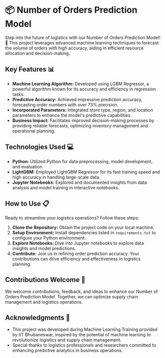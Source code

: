 # 📦 **Number of Orders Prediction Model**

Step into the future of logistics with our Number of Orders Prediction Model! 🚚 This project leverages advanced machine learning techniques to forecast the volume of orders with high accuracy, aiding in efficient resource allocation and decision-making.

## Key Features 📊
- **Machine Learning Algorithm:** Developed using LGBM Regressor, a powerful algorithm known for its accuracy and efficiency in regression tasks.
- **Predictive Accuracy:** Achieved impressive prediction accuracy, forecasting order numbers with over 73% precision.
- **Incorporated Parameters:** Integrated store type, region, and location parameters to enhance the model's predictive capabilities.
- **Business Impact:** Facilitates improved decision-making processes by providing reliable forecasts, optimizing inventory management and operational planning.

## Technologies Used 💻
- **Python:** Utilized Python for data preprocessing, model development, and evaluation.
- **LightGBM:** Employed LightGBM Regressor for its fast training speed and high accuracy in handling large-scale data.
- **Jupyter Notebooks:** Explored and documented insights from data analysis and model training in interactive notebooks.

## How to Use 📋
Ready to streamline your logistics operations? Follow these steps:
1. **Clone the Repository:** Obtain the project code on your local machine.
2. **Setup Environment:** Install dependencies listed in `requirements.txt` to configure your Python environment.
3. **Explore Notebooks:** Dive into Jupyter notebooks to explore data insights and model predictions.
4. **Contribute:** Join us in refining order prediction accuracy. Your contributions can drive efficiency and effectiveness in logistics planning.

## Contributions Welcome 🤝
We welcome contributions, feedback, and ideas to enhance our Number of Orders Prediction Model. Together, we can optimize supply chain management and logistics operations.

## Acknowledgments 🙌
- This project was developed during Machine Learning Training provided by IIT Bhubaneswar, inspired by the potential of machine learning to revolutionize logistics and supply chain management.
- Special thanks to logistics professionals and researchers committed to enhancing predictive analytics in business operations.
